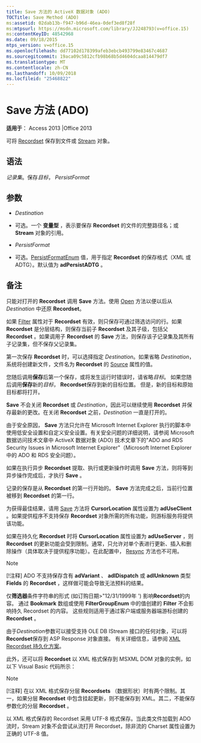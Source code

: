 ```yaml
---
title: Save 方法的 ActiveX 数据对象 (ADO)
TOCTitle: Save Method (ADO)
ms:assetid: 02dab13b-f947-b96d-46ea-0def3ed8f28f
ms:mtpsurl: https://msdn.microsoft.com/library/JJ248793(v=office.15)
ms:contentKeyID: 48542968
ms.date: 09/18/2015
mtps_version: v=office.15
ms.openlocfilehash: dd77102d178399afeb3ebcb493799e83467c4687
ms.sourcegitcommit: 19aca09c5812cfb98b68b5d4604dcaa814479df7
ms.translationtype: MT
ms.contentlocale: zh-CN
ms.lasthandoff: 10/09/2018
ms.locfileid: "25468822"
---
```

# <a name="save-method-ado"></a>Save 方法 (ADO)


**适用于**： Access 2013 |Office 2013

可将 [Recordset](recordset-object-ado.md) 保存到文件或 [Stream](stream-object-ado.md) 对象。

## <a name="syntax"></a>语法

*记录集*。保存*目标*， *PersistFormat*

## <a name="parameters"></a>参数

  - *Destination*

  - 可选。一个 **变量型** ，表示要保存 **Recordset** 的文件的完整路径名；或 **Stream** 对象的引用。

  - *PersistFormat*

  - 可选。[PersistFormatEnum](persistformatenum.md) 值，用于指定 **Recordset** 的保存格式（XML 或 ADTG）。默认值为 **adPersistADTG** 。

## <a name="remarks"></a>备注

只能对打开的 **Recordset** 调用 **Save** 方法。使用 [Open](open-method-ado-recordset.md) 方法以便以后从 *Destination* 中还原 **Recordset**。

如果 [Filter](filter-property-ado.md) 属性对于 **Recordset** 有效，则只保存可通过筛选访问的行。如果 **Recordset** 是分层结构，则保存当前子 **Recordset** 及其子级，包括父 **Recordset** 。如果调用子 **Recordset** 的 **Save** 方法，则保存该子记录集及其所有子记录集，但不保存父记录集。

第一次保存 **Recordset** 时，可以选择指定 *Destination*。如果省略 *Destination*，系统将创建新文件，文件名为 **Recordset** 的 [Source](source-property-ado-recordset.md) 属性的值。

您随后调用**保存**后第一个保存，或将发生运行时错误时，请省略*目标*。 如果您随后调用**保存**新的*目标*， **Recordset**保存到新的目标位置。 但是，新的目标和原始目标都将打开。

**Save** 不会关闭 **Recordset** 或 *Destination*，因此可以继续使用 **Recordset** 并保存最新的更改。在关闭 **Recordset** 之前，*Destination* 一直是打开的。

由于安全原因， **Save** 方法只允许在 Microsoft Internet Explorer 执行的脚本中使用低安全设置和自定义安全设置。有关安全问题的详细说明，请参阅 Microsoft 数据访问技术文章中 ActiveX 数据对象 (ADO) 技术文章下的"ADO and RDS Security Issues in Microsoft Internet Explorer"（Microsoft Internet Explorer 中的 ADO 和 RDS 安全问题）。

如果在执行异步 **Recordset** 提取、执行或更新操作时调用 **Save** 方法，则将等到异步操作完成后，才执行 **Save** 。

记录的保存是从 **Recordset** 的第一行开始的。 **Save** 方法完成之后，当前行位置被移到 **Recordset** 的第一行。

为获得最佳结果，请用 [Save](cursorlocation-property-ado.md) 方法将 **CursorLocation** 属性设置为 **adUseClient** 。如果提供程序不支持保存 **Recordset** 对象所需的所有功能，则游标服务将提供该功能。

如果在持久化 **Recordset** 时将 **CursorLocation** 属性设置为 **adUseServer** ，则 **Recordset** 的更新功能会受到限制。通常，只允许对单个表进行更新、插入和删除操作（具体取决于提供程序功能）。在此配置中， [Resync](resync-method-ado.md) 方法也不可用。


> [!NOTE]
> <P>[!注释] ADO 不支持保存含有 <STRONG>adVariant</STRONG> 、 <STRONG>adIDispatch</STRONG> 或 <STRONG>adIUnknown</STRONG> 类型 <STRONG>Fields</STRONG> 的 <STRONG>Recordset</STRONG> ，这样做可能会导致无法预料的结果。</P>



仅**筛选器**条件字符串的形式 (如订购日期\>"12/31/1999年 ') 影响**Recordset**的内容。 通过 **Bookmark** 数组或使用 **FilterGroupEnum** 中的值创建的 **Filter** 不会影响持久 Recordset 的内容。 这些规则适用于通过客户端或服务器端游标创建的 **Recordset** 。

由于*Destination*参数可以接受支持 OLE DB IStream 接口的任何对象，可以将**Recordset**保存到 ASP Response 对象直接。 有关详细信息，请参阅 [XML Recordset 持久化方案](xml-recordset-persistence-scenario.md)。

此外，还可以将 **Recordset** 以 XML 格式保存到 MSXML DOM 对象的实例，如以下 Visual Basic 代码所示：


> [!NOTE]
> <P>[!注释] 在以 XML 格式保存分层 <STRONG>Recordsets</STRONG> （数据形状）时有两个限制。其一，如果分层 <STRONG>Recordset</STRONG> 中包含挂起更新，则不能保存到 XML。其二，不能保存参数化的分层 <STRONG>Recordset</STRONG> 。</P>



以 XML 格式保存的 Recordset 采用 UTF-8 格式保存。当此类文件加载到 ADO 流时，Stream 对象不会尝试从流打开 Recordset，除非流的 Charset 属性设置为正确的 UTF-8 值。

